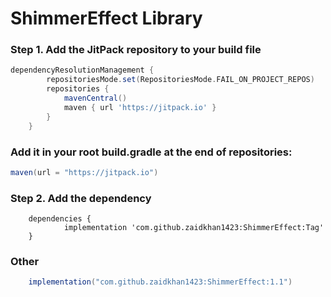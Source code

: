 # ShimmerEffect Library #

### Step 1. Add the JitPack repository to your build file ###
```gradle
dependencyResolutionManagement {
		repositoriesMode.set(RepositoriesMode.FAIL_ON_PROJECT_REPOS)
		repositories {
			mavenCentral()
			maven { url 'https://jitpack.io' }
		}
	}
 ```

### Add it in your root build.gradle at the end of repositories: ###
```gradle
maven(url = "https://jitpack.io")
```

### Step 2. Add the dependency ###
```gradel
	dependencies {
	        implementation 'com.github.zaidkhan1423:ShimmerEffect:Tag'
	}
```
### Other ###
```gradle
    implementation("com.github.zaidkhan1423:ShimmerEffect:1.1")
```
